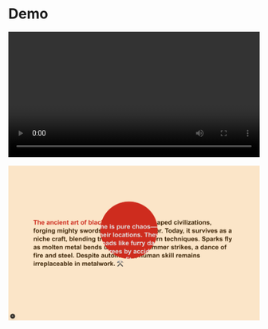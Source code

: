 # Demo

<video src="https://files.catbox.moe/aaulva.mov" width="100%" controls></video>

![Demo view screenshot](public/masked.png)
